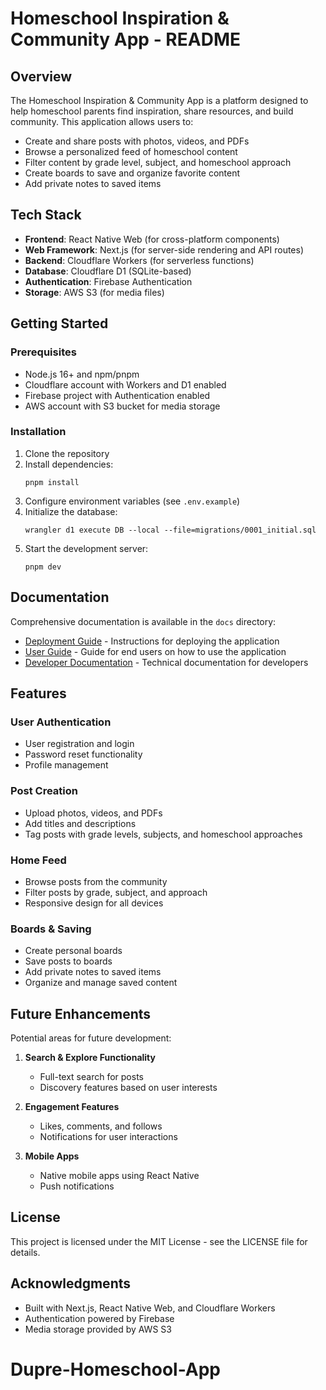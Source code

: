 # Homeschool Inspiration & Community App - README

## Overview

The Homeschool Inspiration & Community App is a platform designed to help homeschool parents find inspiration, share resources, and build community. This application allows users to:

- Create and share posts with photos, videos, and PDFs
- Browse a personalized feed of homeschool content
- Filter content by grade level, subject, and homeschool approach
- Create boards to save and organize favorite content
- Add private notes to saved items

## Tech Stack

- **Frontend**: React Native Web (for cross-platform components)
- **Web Framework**: Next.js (for server-side rendering and API routes)
- **Backend**: Cloudflare Workers (for serverless functions)
- **Database**: Cloudflare D1 (SQLite-based)
- **Authentication**: Firebase Authentication
- **Storage**: AWS S3 (for media files)

## Getting Started

### Prerequisites

- Node.js 16+ and npm/pnpm
- Cloudflare account with Workers and D1 enabled
- Firebase project with Authentication enabled
- AWS account with S3 bucket for media storage

### Installation

1. Clone the repository
2. Install dependencies:
   ```
   pnpm install
   ```
3. Configure environment variables (see `.env.example`)
4. Initialize the database:
   ```
   wrangler d1 execute DB --local --file=migrations/0001_initial.sql
   ```
5. Start the development server:
   ```
   pnpm dev
   ```

## Documentation

Comprehensive documentation is available in the `docs` directory:

- [Deployment Guide](./docs/deployment-guide.md) - Instructions for deploying the application
- [User Guide](./docs/user-guide.md) - Guide for end users on how to use the application
- [Developer Documentation](./docs/developer-documentation.md) - Technical documentation for developers

## Features

### User Authentication
- User registration and login
- Password reset functionality
- Profile management

### Post Creation
- Upload photos, videos, and PDFs
- Add titles and descriptions
- Tag posts with grade levels, subjects, and homeschool approaches

### Home Feed
- Browse posts from the community
- Filter posts by grade, subject, and approach
- Responsive design for all devices

### Boards & Saving
- Create personal boards
- Save posts to boards
- Add private notes to saved items
- Organize and manage saved content

## Future Enhancements

Potential areas for future development:

1. **Search & Explore Functionality**
   - Full-text search for posts
   - Discovery features based on user interests

2. **Engagement Features**
   - Likes, comments, and follows
   - Notifications for user interactions

3. **Mobile Apps**
   - Native mobile apps using React Native
   - Push notifications

## License

This project is licensed under the MIT License - see the LICENSE file for details.

## Acknowledgments

- Built with Next.js, React Native Web, and Cloudflare Workers
- Authentication powered by Firebase
- Media storage provided by AWS S3
# Dupre-Homeschool-App
